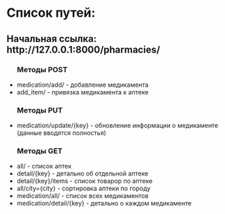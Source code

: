 <h1>Список путей:</h1>
<h2>Начальная ссылка: http://127.0.0.1:8000/pharmacies/</h2>

<ul>
    <h3>Методы POST</h3>
    <li>medication/add/ - добавление медикамента</li>
    <li>add_item/ - привязка медикамента к аптеке</li>
</ul>

<ul>
    <h3>Методы PUT</h3>
    <li>medication/update/{key} - обновление информации о медикаменте (данные вводятся полностья)</li>
</ul>

<ul>
    <h3>Методы GET</h3>
    <li>all/ - список аптек</li>
    <li>detail/{key} - детально об отдельной аптеке</li>
    <li>detail/{key}/items - список товарор по аптеке</li>
    <li>all/city={city} - сортировка аптеки по городу</li>
    <li>medication/all/ - список всех медикаментов</li>
    <li>medication/detail/{key} - детально о каждом медикаменте</li>
</ul>


